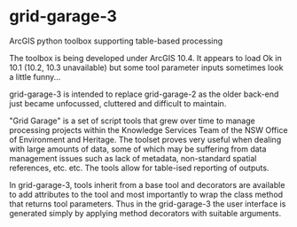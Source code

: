# grid-garage-3
ArcGIS python toolbox supporting table-based processing

The toolbox is being developed under ArcGIS 10.4. It appears to load Ok in 10.1 (10.2, 10.3 unavailable) but some tool parameter inputs sometimes look a little funny...

grid-garage-3 is intended to replace grid-garage-2 as the older back-end just became unfocussed, cluttered and difficult to maintain. 

"Grid Garage" is a set of script tools that grew over time to manage processing projects within the Knowledge Services Team of the NSW Office of Environment and Heritage. The toolset proves very useful when dealing with large amounts of data, some of which may be suffering from data management issues such as lack of metadata, non-standard spatial references, etc. etc. The tools allow for table-ised reporting of outputs.

In grid-garage-3, tools inherit from a base tool and decorators are available to add attributes to the tool and most importantly to wrap the class method that returns tool parameters. Thus in the grid-garage-3 the user interface is generated simply by applying method decorators with suitable arguments.
